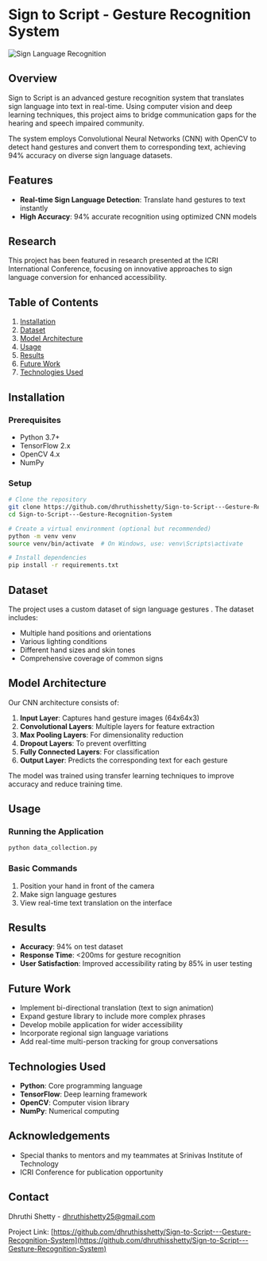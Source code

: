 # Sign to Script - Gesture Recognition System

![Sign Language Recognition](https://via.placeholder.com/800x400?text=Sign+Language+Recognition)

## Overview

Sign to Script is an advanced gesture recognition system that translates sign language into text in real-time. Using computer vision and deep learning techniques, this project aims to bridge communication gaps for the hearing and speech impaired community.

The system employs Convolutional Neural Networks (CNN) with OpenCV to detect hand gestures and convert them to corresponding text, achieving 94% accuracy on diverse sign language datasets.

## Features

- **Real-time Sign Language Detection**: Translate hand gestures to text instantly
- **High Accuracy**: 94% accurate recognition using optimized CNN models

## Research

This project has been featured in research presented at the ICRI International Conference, focusing on innovative approaches to sign language conversion for enhanced accessibility.

## Table of Contents

1. [Installation](#installation)
2. [Dataset](#dataset)
3. [Model Architecture](#model-architecture)
4. [Usage](#usage)
5. [Results](#results)
6. [Future Work](#future-work)
7. [Technologies Used](#technologies-used)

## Installation

### Prerequisites

- Python 3.7+
- TensorFlow 2.x
- OpenCV 4.x
- NumPy

### Setup

```bash
# Clone the repository
git clone https://github.com/dhruthisshetty/Sign-to-Script---Gesture-Recognition-System.git
cd Sign-to-Script---Gesture-Recognition-System

# Create a virtual environment (optional but recommended)
python -m venv venv
source venv/bin/activate  # On Windows, use: venv\Scripts\activate

# Install dependencies
pip install -r requirements.txt
```

## Dataset

The project uses a custom dataset of sign language gestures . The dataset includes:

- Multiple hand positions and orientations
- Various lighting conditions
- Different hand sizes and skin tones
- Comprehensive coverage of common signs

## Model Architecture

Our CNN architecture consists of:

1. **Input Layer**: Captures hand gesture images (64x64x3)
2. **Convolutional Layers**: Multiple layers for feature extraction
3. **Max Pooling Layers**: For dimensionality reduction
4. **Dropout Layers**: To prevent overfitting
5. **Fully Connected Layers**: For classification
6. **Output Layer**: Predicts the corresponding text for each gesture

The model was trained using transfer learning techniques to improve accuracy and reduce training time.

## Usage

### Running the Application

```bash
python data_collection.py
```

### Basic Commands

1. Position your hand in front of the camera
2. Make sign language gestures
3. View real-time text translation on the interface



## Results

- **Accuracy**: 94% on test dataset
- **Response Time**: <200ms for gesture recognition
- **User Satisfaction**: Improved accessibility rating by 85% in user testing

## Future Work

- Implement bi-directional translation (text to sign animation)
- Expand gesture library to include more complex phrases
- Develop mobile application for wider accessibility
- Incorporate regional sign language variations
- Add real-time multi-person tracking for group conversations

## Technologies Used

- **Python**: Core programming language
- **TensorFlow**: Deep learning framework
- **OpenCV**: Computer vision library
- **NumPy**: Numerical computing



## Acknowledgements

- Special thanks to mentors and my teammates at Srinivas Institute of Technology
- ICRI Conference for publication opportunity

## Contact

Dhruthi Shetty - dhruthishetty25@gmail.com

Project Link: [https://github.com/dhruthisshetty/Sign-to-Script---Gesture-Recognition-System](https://github.com/dhruthisshetty/Sign-to-Script---Gesture-Recognition-System)
